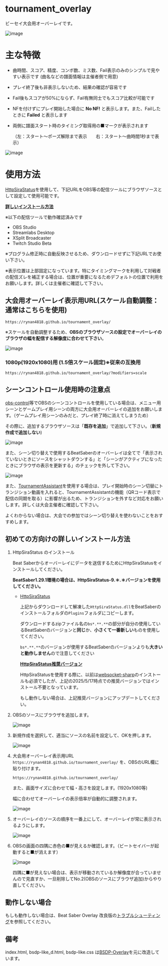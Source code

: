 # tournament_overlay
ビーセイ大会用オーバーレイです。

![image](https://github.com/user-attachments/assets/e57d884f-9e67-48d7-b0f4-35f55c124971)

# 主な特徴
- 曲時間、スコア、精度、コンボ数、ミス数、Fail表示のみのシンプルで見やすい表示です (曲名などの譜面情報は主催者側で用意)
- プレイ終了後も非表示しないため、結果の確認が容易です
- Fail後もスコアが50%にならず、Fail有無同士でもスコア比較が可能です
- NFを付けずにプレイ開始した場合に **No NF!** と表示します。また、Failしたときに **Failed** と表示します
- 両側に譜面スタート時のタイミング取得用の■マークが表示されます

    （左：スタート～ポーズ解除まで表示　　右：スタート～曲時間1秒まで表示）

![image](https://github.com/user-attachments/assets/606d591a-ff6a-4775-95d1-f52793e22fe9)

# 使用方法

[HttpSiraStatus](https://github.com/denpadokei/beatsaber-http-status)を使用して、下記URLをOBS等の配信ツールにブラウザソースとして設定して使用可能です。

[**詳しいインストール方法**](https://github.com/rynan4818/tournament_overlay#%E5%88%9D%E3%82%81%E3%81%A6%E3%81%AE%E6%96%B9%E5%90%91%E3%81%91%E3%81%AE%E8%A9%B3%E3%81%97%E3%81%84%E3%82%A4%E3%83%B3%E3%82%B9%E3%83%88%E3%83%BC%E3%83%AB%E6%96%B9%E6%B3%95)

※以下の配信ツールで動作確認済みです
- OBS Studio
- Streamlabs Desktop
- XSplit Broadcaster
- Twitch Studio Beta

※プログラム修正時に自動反映させるため、ダウンロードせずに下記URLでお使い下さい。

※表示位置は上部固定になっています。特にタイミングマークを利用して対戦者の配信ズレを補正する場合は、位置が重要になるためデフォルトの位置で利用をお願いします。詳しくは主催者に確認して下さい。

## 大会用オーバーレイ表示用URL(スケール自動調整：通常はこちらを使用)
```
https://rynan4818.github.io/tournament_overlay/
```

※スケールを自動調整するため、**OBSのブラウザソースの設定でオーバーレイのブラウザの幅を配信する解像度に合わせて下さい**。

![image](https://github.com/user-attachments/assets/2e457e5c-2ade-4b3e-89f5-0f47c642b15e)

### 1080p(1920x1080)用 (1.5倍スケール固定)※従来の互換用
```
https://rynan4818.github.io/tournament_overlay/?modifiers=scale
```

## シーンコントロール使用時の注意点
[obs-control](https://github.com/rynan4818/obs-control)等でOBSのシーンコントロールを使用している場合は、メニュー用シーンとゲームプレイ用シーンの両方に大会用オーバーレイの追加をお願いします。（ゲームプレイ用シーンのみだと、プレイ終了時に消えてしまうため）

その際に、追加するブラウザソースは「**既存を追加**」で追加して下さい。（**新規作成で追加しない**)

![image](https://github.com/rynan4818/tournament_overlay/assets/14249877/102897af-62dd-4a7a-9ece-014f18656097)

また、シーン切り替えで使用するBeatSaberのオーバーレイは全てで「表示されていないときにソースをシャットダウンする」と「シーンがアクティブになったときにブラウザの表示を更新する」のチェックを外して下さい。

![image](https://github.com/rynan4818/tournament_overlay/assets/14249877/3bd9ddb9-aadb-4548-b396-84b4188e50e1)

また、[TournamentAssistant](https://github.com/MatrikMoon/TournamentAssistant)を使用する場合は、プレイ開始時のシーン切替にトランジション動画を入れると、TournamentAssistantの機能（QRコード表示で配信の同期を取る）に影響が出るため、トランジションを外すなど対応をお願いします。詳しくは大会主催者に確認して下さい。

よくわからない場合は、大会での参加ではシーン切り替えを使わないことをおすすめします。

## 初めての方向けの詳しいインストール方法

1. HttpSiraStatus のインストール

    Beat Saberからオーバーレイにデータを送信するためにHttpSiraStatusをインストールしてください。

    **BeatSaber1.29.1環境の場合は、HttpSiraStatus-9.＊.＊バージョンを使用してください。**

   - [HttpSiraStatus](https://github.com/denpadokei/HttpSiraStatus/releases)
   
       上記からダウンロードして解凍した`HttpSiraStatus.dll`をBeatSaberのインストールフォルダの`Plugins`フォルダにコピーします。
       
       ダウンロードするzipファイル名の`bs*.**.**`の部分が自分の使用しているBeatSaberのバージョンと**同じ**か、**小さくて一番新しい**ものを使用してください。

       `bs*.**.**`のバージョンが使用するBeatSaberのバージョンよりも**大きいと動作しません**ので注意してください

       **[HttpSiraStatus推奨バージョン](https://github.com/rynan4818/tournament_overlay/wiki/HttpSiraStatus%E4%BD%BF%E7%94%A8%E6%8E%A8%E5%A5%A8%E3%83%90%E3%83%BC%E3%82%B8%E3%83%A7%E3%83%B3-%5B2025%E5%B9%B45%E6%9C%8817%E6%97%A5%E6%99%82%E7%82%B9%5D)**
   
       HttpSiraStatusを使用する際に、以前は[websocket-sharp](https://beatmods.com/mods/155)のインストールも必須でしたが、上記の2025/5/17時点での推奨バージョンではインストール不要となっています。

       もし動作しない場合は、上記推奨バージョンにアップデートしてください。

1. OBSのソースにブラウザを追加します。

    ![image](https://github.com/user-attachments/assets/bf702101-d85e-4891-9959-7095d766bc91)

2. 新規作成を選択して、適当にソースの名前を設定して、OKを押します。

   ![image](https://github.com/user-attachments/assets/c5b4d538-5d6a-4279-9f6a-4d165c036896)

3. 大会用オーバーレイ表示用URL `https://rynan4818.github.io/tournament_overlay/` を、OBSのURL欄に貼り付けます。
   ```
   https://rynan4818.github.io/tournament_overlay/
   ```
   また、画面サイズに合わせて幅・高さを設定します。(1920x1080等)

   幅に合わせてオーバーレイの表示倍率が自動的に調整されます。

   ![image](https://github.com/user-attachments/assets/dd63d4b5-b61e-4d72-a354-a8545339d1f8)

4. オーバーレイのソースの順序を一番上にして、オーバーレイが常に表示されるようにします。

    ![image](https://github.com/user-attachments/assets/28573408-efc1-4061-bdf5-8734a07ba65a)

5. OBSの画面の四隅に赤色の■が見えるか確認します。（ビートセイバーが起動すると■が消えます）

    ![image](https://github.com/user-attachments/assets/21a53d33-e448-495f-a1f6-930e4ae6bc81)

    四隅に■が見えない場合は、表示が移動されているか解像度が合っていませんので見直すか、一旦削除してNo.2(OBSのソースにブラウザ追加)からやり直してください。
   

## 動作しない場合
もしも動作しない場合は、Beat Saber Overlay 改良版の[トラブルシューティング](https://github.com/rynan4818/beat-saber-overlay/blob/master/Troubleshooting.md)を参照してください。

## 備考
index.html, bsdp-like_d.html, bsdp-like.css は[BSDP-Overlay](https://github.com/kOFReadie/BSDP-Overlay)を元に改造しています。
